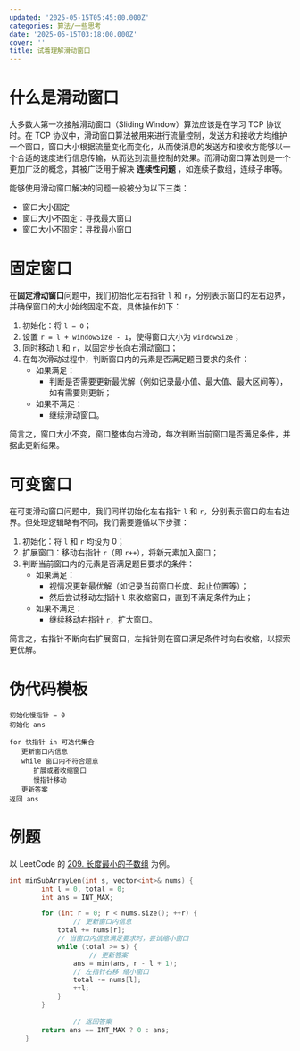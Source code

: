 ```yaml
---
updated: '2025-05-15T05:45:00.000Z'
categories: 算法/一些思考
date: '2025-05-15T03:18:00.000Z'
cover: ''
title: 试着理解滑动窗口
---
```


# 什么是滑动窗口


大多数人第一次接触滑动窗口（Sliding Window）算法应该是在学习 TCP 协议时。在 TCP 协议中，滑动窗口算法被用来进行流量控制，发送方和接收方均维护一个窗口，窗口大小根据流量变化而变化，从而使消息的发送方和接收方能够以一个合适的速度进行信息传输，从而达到流量控制的效果。而滑动窗口算法则是一个更加广泛的概念，其被广泛用于解决 **连续性问题** ，如连续子数组，连续子串等。


能够使用滑动窗口解决的问题一般被分为以下三类：

- 窗口大小固定
- 窗口大小不固定：寻找最大窗口
- 窗口大小不固定：寻找最小窗口

# 固定窗口


在**固定滑动窗口**问题中，我们初始化左右指针 `l` 和 `r`，分别表示窗口的左右边界，并确保窗口的大小始终固定不变。具体操作如下：

1. 初始化：将 `l = 0`；
2. 设置 `r = l + windowSize - 1`，使得窗口大小为 `windowSize`；
3. 同时移动 `l` 和 `r`，以固定步长向右滑动窗口；
4. 在每次滑动过程中，判断窗口内的元素是否满足题目要求的条件：
    - 如果满足：
        - 判断是否需要更新最优解（例如记录最小值、最大值、最大区间等），如有需要则更新；
    - 如果不满足：
        - 继续滑动窗口。

简言之，窗口大小不变，窗口整体向右滑动，每次判断当前窗口是否满足条件，并据此更新结果。


# 可变窗口


在可变滑动窗口问题中，我们同样初始化左右指针 `l` 和 `r`，分别表示窗口的左右边界。但处理逻辑略有不同，我们需要遵循以下步骤：

1. 初始化：将 `l` 和 `r` 均设为 0；
2. 扩展窗口：移动右指针 `r`（即 `r++`），将新元素加入窗口；
3. 判断当前窗口内的元素是否满足题目要求的条件：
    - 如果满足：
        - 视情况更新最优解（如记录当前窗口长度、起止位置等）；
        - 然后尝试移动左指针 `l` 来收缩窗口，直到不满足条件为止；
    - 如果不满足：
        - 继续移动右指针 `r`，扩大窗口。

简言之，右指针不断向右扩展窗口，左指针则在窗口满足条件时向右收缩，以探索更优解。


# 伪代码模板


```plain text
初始化慢指针 = 0
初始化 ans

for 快指针 in 可迭代集合
   更新窗口内信息
   while 窗口内不符合题意
      扩展或者收缩窗口
      慢指针移动
   更新答案
返回 ans
```


# 例题


以 LeetCode 的 [209. 长度最小的子数组](https://leetcode-cn.com/problems/minimum-size-subarray-sum/solution/209-chang-du-zui-xiao-de-zi-shu-zu-hua-dong-chua-2/) 为例。


```c++
int minSubArrayLen(int s, vector<int>& nums) {
        int l = 0, total = 0;
        int ans = INT_MAX;

        for (int r = 0; r < nums.size(); ++r) {
		        // 更新窗口内信息
            total += nums[r];
            // 当窗口内信息满足要求时，尝试缩小窗口
            while (total >= s) {
		            // 更新答案
                ans = min(ans, r - l + 1);
                // 左指针右移 缩小窗口
                total -= nums[l];
                ++l;
            }
        }
				
				// 返回答案
        return ans == INT_MAX ? 0 : ans;
    }
```

